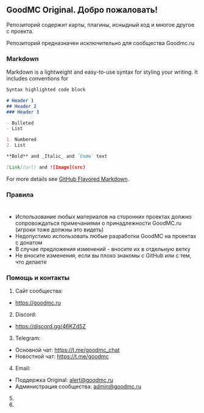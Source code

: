 ## GoodMC Original. Добро пожаловать! 

Репозиторий содержит карты, плагины, исныдный код и многое другое с проекта. 

Репозиторий предназначен исключительно для сообщества Goodmc.ru 

### Markdown

Markdown is a lightweight and easy-to-use syntax for styling your writing. It includes conventions for

```markdown
Syntax highlighted code block

# Header 1
## Header 2
### Header 3

- Bulleted
- List

1. Numbered
2. List

**Bold** and _Italic_ and `Code` text

[Link](url) and ![Image](src)
```

For more details see [GitHub Flavored Markdown](https://guides.github.com/features/mastering-markdown/).

### Правила
#
- Использование любых материалов на сторонних проектах должно сопровождаться примечаниями о принадлежности GoodMC.ru (игроки тоже должны это видеть)
- Недопустимо использовать любые разработки GoodMC на проектах с донатом
- В случае предложения изменений - вносите их в отдельную ветку
- Не вносите изменения, если вы плохо знакомы с GitHub или с тем, что делаете

### Помощь и контакты

1. Сайт сообщества:
- https://goodmc.ru
2. Discord:
- https://discord.gg/46KZd5Z
3. Telegram:
- Основной чат: https://t.me/goodmc_chat
- Новостной чат: https://t.me/goodmc
4. Email:
- Поддержка Original: alert@goodmc.ru
- Администрация сообщества: admin@goodmc.ru
5.
6.
